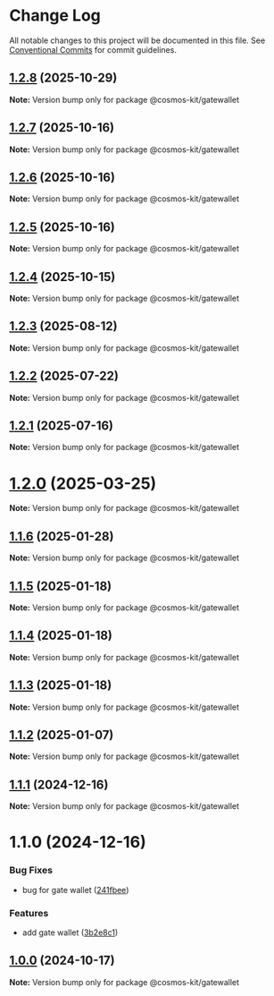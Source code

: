 # Change Log

All notable changes to this project will be documented in this file.
See [Conventional Commits](https://conventionalcommits.org) for commit guidelines.

## [1.2.8](https://github.com/hyperweb-io/cosmos-kit/compare/@cosmos-kit/gatewallet@1.2.7...@cosmos-kit/gatewallet@1.2.8) (2025-10-29)

**Note:** Version bump only for package @cosmos-kit/gatewallet





## [1.2.7](https://github.com/hyperweb-io/cosmos-kit/compare/@cosmos-kit/gatewallet@1.2.6...@cosmos-kit/gatewallet@1.2.7) (2025-10-16)

**Note:** Version bump only for package @cosmos-kit/gatewallet





## [1.2.6](https://github.com/hyperweb-io/cosmos-kit/compare/@cosmos-kit/gatewallet@1.2.5...@cosmos-kit/gatewallet@1.2.6) (2025-10-16)

**Note:** Version bump only for package @cosmos-kit/gatewallet





## [1.2.5](https://github.com/hyperweb-io/cosmos-kit/compare/@cosmos-kit/gatewallet@1.2.4...@cosmos-kit/gatewallet@1.2.5) (2025-10-16)

**Note:** Version bump only for package @cosmos-kit/gatewallet





## [1.2.4](https://github.com/hyperweb-io/cosmos-kit/compare/@cosmos-kit/gatewallet@1.2.3...@cosmos-kit/gatewallet@1.2.4) (2025-10-15)

**Note:** Version bump only for package @cosmos-kit/gatewallet





## [1.2.3](https://github.com/hyperweb-io/cosmos-kit/compare/@cosmos-kit/gatewallet@1.2.2...@cosmos-kit/gatewallet@1.2.3) (2025-08-12)

**Note:** Version bump only for package @cosmos-kit/gatewallet





## [1.2.2](https://github.com/hyperweb-io/cosmos-kit/compare/@cosmos-kit/gatewallet@1.2.1...@cosmos-kit/gatewallet@1.2.2) (2025-07-22)

**Note:** Version bump only for package @cosmos-kit/gatewallet





## [1.2.1](https://github.com/hyperweb-io/cosmos-kit/compare/@cosmos-kit/gatewallet@1.2.0...@cosmos-kit/gatewallet@1.2.1) (2025-07-16)

**Note:** Version bump only for package @cosmos-kit/gatewallet





# [1.2.0](https://github.com/hyperweb-io/cosmos-kit/compare/@cosmos-kit/gatewallet@1.1.6...@cosmos-kit/gatewallet@1.2.0) (2025-03-25)

**Note:** Version bump only for package @cosmos-kit/gatewallet

## [1.1.6](https://github.com/hyperweb-io/cosmos-kit/compare/@cosmos-kit/gatewallet@1.1.5...@cosmos-kit/gatewallet@1.1.6) (2025-01-28)

**Note:** Version bump only for package @cosmos-kit/gatewallet

## [1.1.5](https://github.com/hyperweb-io/cosmos-kit/compare/@cosmos-kit/gatewallet@1.1.4...@cosmos-kit/gatewallet@1.1.5) (2025-01-18)

**Note:** Version bump only for package @cosmos-kit/gatewallet

## [1.1.4](https://github.com/hyperweb-io/cosmos-kit/compare/@cosmos-kit/gatewallet@1.1.3...@cosmos-kit/gatewallet@1.1.4) (2025-01-18)

**Note:** Version bump only for package @cosmos-kit/gatewallet

## [1.1.3](https://github.com/hyperweb-io/cosmos-kit/compare/@cosmos-kit/gatewallet@1.1.2...@cosmos-kit/gatewallet@1.1.3) (2025-01-18)

**Note:** Version bump only for package @cosmos-kit/gatewallet

## [1.1.2](https://github.com/hyperweb-io/cosmos-kit/compare/@cosmos-kit/gatewallet@1.1.1...@cosmos-kit/gatewallet@1.1.2) (2025-01-07)

**Note:** Version bump only for package @cosmos-kit/gatewallet

## [1.1.1](https://github.com/hyperweb-io/cosmos-kit/compare/@cosmos-kit/gatewallet@1.1.0...@cosmos-kit/gatewallet@1.1.1) (2024-12-16)

**Note:** Version bump only for package @cosmos-kit/gatewallet

# 1.1.0 (2024-12-16)

### Bug Fixes

- bug for gate wallet ([241fbee](https://github.com/hyperweb-io/cosmos-kit/commit/241fbee0c560040765bb06b20ea96c7ebc721186))

### Features

- add gate wallet ([3b2e8c1](https://github.com/hyperweb-io/cosmos-kit/commit/3b2e8c16872ee7443cdaf69a724f710f6e055a32))

## [1.0.0](https://github.com/hyperweb-io/cosmos-kit/compare/@cosmos-kit/gatewallet@2.0.3...@cosmos-kit/gatewallet@1.0.0) (2024-10-17)

**Note:** Version bump only for package @cosmos-kit/gatewallet

